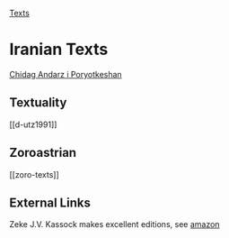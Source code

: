 [Texts](languages)
# Iranian Texts
[Chidag Andarz i Poryotkeshan](chidag.md)

## Textuality
[[d-utz1991]]

## Zoroastrian
[[zoro-texts]]

## External Links
Zeke J.V. Kassock makes excellent editions, see [amazon](https://www.amazon.com/Zeke-J-V-Kassock/e/B00J6DGV96/ref=dp-byline-cont-pop-book-1)
